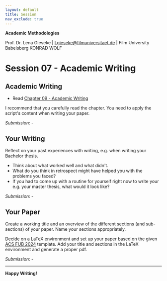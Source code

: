 ```yaml
---
layout: default
title: Session
nav_exclude: true
---
```



**Academic Methodologies**
  
Prof. Dr. Lena Gieseke \| l.gieseke@filmuniversitaet.de \| Film University Babelsberg KONRAD WOLF


# Session 07 -  Academic Writing


## Academic Writing

* Read [Chapter 09 - Academic Writing](../../02_scripts/am_09_writing_script.md)

I recommend that you carefully read the chapter. You need to apply the script's content when writing your paper.

*Submission*: -

## Your Writing

Reflect on your past experiences with writing, e.g. when writing your Bachelor thesis. 

* Think about what worked well and what didn't.
* What do you think in retrospect might have helped you with the problems you faced?
* If you had to come up with a routine for yourself right now to write your e.g. your master thesis, what would it look like?

*Submission*: -


## Your Paper

Create a working title and an overview of the different sections (and sub-sections) of your paper. Name your sections appropriately. 

Decide on a LaTeX environment and set up your paper based on the given [ACS FUB 2024](../00_paper/acsfubPublStyle_2024.zip) template. Add your title and sections in the LaTeX environment and generate a proper pdf.

*Submission*: -


---

**Happy Writing!**

